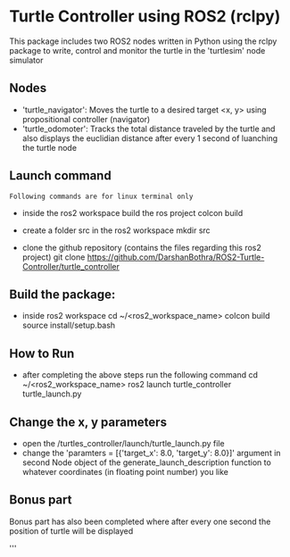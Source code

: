 # Turtle Controller using ROS2 (rclpy)

This package includes two ROS2 nodes written in Python using the rclpy package to write, control and monitor the turtle in the 'turtlesim' node simulator

## Nodes

- 'turtle_navigator': Moves the turtle to a desired target <x, y> using propositional controller (navigator)
- 'turtle_odomoter': Tracks the total distance traveled by the turtle and also displays the euclidian distance after every 1 second of luanching the turtle node

## Launch command

    Following commands are for linux terminal only

- inside the ros2 workspace build the ros project
    colcon build

- create a folder src in the ros2 workspace
    mkdir src

- clone the github repository (contains the files regarding this ros2 project)
    git clone https://github.com/DarshanBothra/ROS2-Turtle-Controller/turtle_controller

## Build the package:

- inside ros2 workspace
    cd ~/<ros2_workspace_name>
    colcon build
    source install/setup.bash

## How to Run

- after completing the above steps run the following command
    cd ~/<ros2_workspace_name>
    ros2 launch turtle_controller turtle_launch.py

## Change the x, y parameters

- open the /turtles_controller/launch/turtle_launch.py file
- change the 'paramters = [{'target_x': 8.0, 'target_y': 8.0}]' argument in second Node object of the generate_launch_description function to whatever coordinates (in floating point number) you like

## Bonus part

Bonus part has also been completed where after every one second the position of turtle will be displayed


'''
